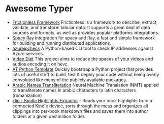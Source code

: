 # Awesome Typer

- [Frictionless Framework](https://github.com/frictionlessdata/frictionless-py) Frictionless is a framework to describe, extract, validate, and transform tabular data. It supports a great deal of data sources and formats, as well as provides popular platforms integrations.
- [Spacy Ray](https://github.com/explosion/spacy-ray) Integration for spacy and Ray, a fast and simple framework for building and running distributed applications.
- [azureipcheck](https://github.com/daddycocoaman/azureipcheck) A Python-based CLI tool to check IP addresses against Azure services.
- [Video Diet](https://github.com/hiancdtrsnm/video-diet) This project aims to reduce the spaces of your videos and audios encoding it on hevc.
- [AT Python Template](https://github.com/at-gmbh/at-python-template) Quickly bootstrap a Python project that provides lots of useful stuff to build, test & deploy your code without being overly convoluted like many of the publicly available packages.
- [Arabic Names Transliteration](https://github.com/thomas-chauvet/names_transliteration) Neural Machine Translation (NMT) applied to transliterate names in arabic characters to latin characters (romanization)
- [klip - Kindle Highlights Extractor](https://github.com/alex-schaaf/klip) - Reads your book highlights from a connected Kindle device, sorts through the mess and organizes all clippings into per-book markdown files and saves them into author folders at a given destination folder.